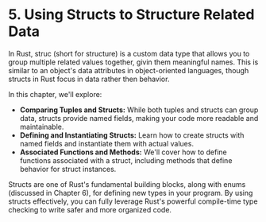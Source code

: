 # 5. Using Structs to Structure Related Data

In Rust, struc (short for structure) is a custom data type that allows you to group multiple related values together, givin them meaningful names. This is similar to an object's data attributes in object-oriented languages, though structs in Rust focus in data rather then behavior.

In this chapter, we'll explore:

- **Comparing Tuples and Structs:** While both tuples and structs can group data, structs provide named fields, making your code more readable and maintainable.
- **Defining and Instantiating Structs:** Learn how to create structs with named fields and instantiate them with actual values.
- **Associated Functions and Methods:** We'll cover how to define functions associated with a struct, including methods that define behavior for struct instances.

Structs are one of Rust's fundamental building blocks, along with enums (discussed in Chapter 6), for defining new types in your program. By using structs effectively, you can fully leverage Rust's powerful compile-time type checking to write safer and more organized code.
